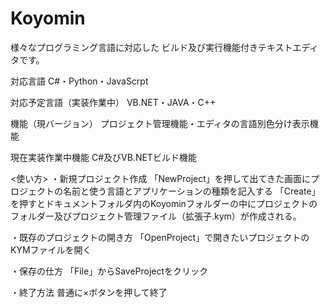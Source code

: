 # Koyomin
様々なプログラミング言語に対応した
ビルド及び実行機能付きテキストエディタです。

対応言語
C#・Python・JavaScrpt

対応予定言語（実装作業中）
VB.NET・JAVA・C++

機能（現バージョン）
プロジェクト管理機能・エディタの言語別色分け表示機能

現在実装作業中機能
C#及びVB.NETビルド機能


<使い方>
・新規プロジェクト作成
「NewProject」を押して出てきた画面にプロジェクトの名前と使う言語とアプリケーションの種類を記入する
「Create」を押すとドキュメントフォルダ内のKoyominフォルダーの中にプロジェクトのフォルダー及びプロジェクト管理ファイル（拡張子.kym）が作成される。

・既存のプロジェクトの開き方
「OpenProject」で開きたいプロジェクトのKYMファイルを開く

・保存の仕方
「File」からSaveProjectをクリック

・終了方法
普通に×ボタンを押して終了

